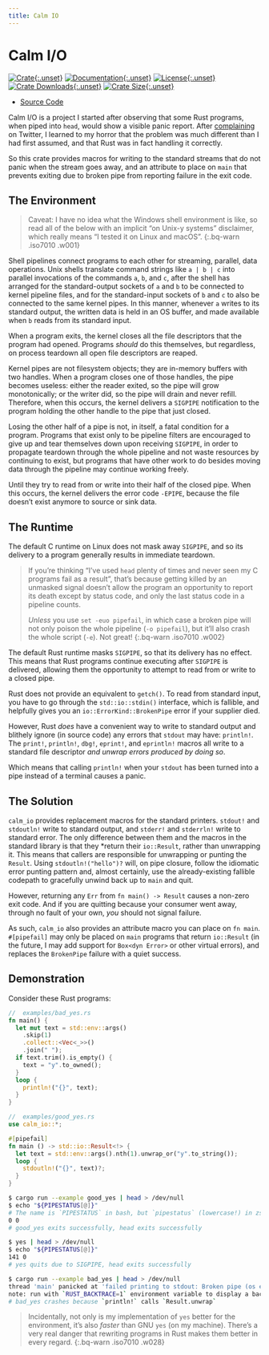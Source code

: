 ```yaml
---
title: Calm IO
---
```


# Calm I/O

[![Crate](https://img.shields.io/crates/v/calm_io.svg "Crate Version Display"){:.unset}](https://crates.io/crates/calm_io "Crate Link")
[![Documentation](https://docs.rs/calm_io/badge.svg "Documentation Display"){:.unset}](https://docs.rs/calm_io "Documentation Link")
[![License](https://img.shields.io/crates/l/calm_io.svg "License Display"){:.unset}](https://github.com/myrrlyn/calm_io/blob/master/LICENSE.txt "License")
[![Crate Downloads](https://img.shields.io/crates/dv/calm_io.svg "Download Counter"){:.unset}](https://crates.io/crates/calm_io "Crate Link")
[![Crate Size](https://tokei.rs/b1/github/myrrlyn/calm_io?category=code "Repository Size"){:.unset}](https://github.com/myrrlyn/calm_io "Source Code")

- [Source Code][source]

Calm I/O is a project I started after observing that some Rust programs, when
piped into `head`, would show a visible panic report. After [complaining] on
Twitter, I learned to my horror that the problem was much different than I had
first assumed, and that Rust was in fact handling it correctly.

So this crate provides macros for writing to the standard streams that do not
panic when the stream goes away, and an attribute to place on `main` that
prevents exiting due to broken pipe from reporting failure in the exit code.

## The Environment

> Caveat: I have no idea what the Windows shell environment is like, so read all
> of the below with an implicit “on Unix-y systems” disclaimer, which really
> means “I tested it on Linux and macOS”.
{:.bq-warn .iso7010 .w001}

Shell pipelines connect programs to each other for streaming, parallel, data
operations. Unix shells translate command strings like `a | b | c` into parallel
invocations of the commands `a`, `b`, and `c`, after the shell has arranged for
the standard-output sockets of `a` and `b` to be connected to kernel pipeline
files, and for the standard-input sockets of `b` and `c` to also be connected to
the same kernel pipes. In this manner, whenever `a` writes to its standard
output, the written data is held in an OS buffer, and made available when `b`
reads from its standard input.

When a program exits, the kernel closes all the file descriptors that the
program had opened. Programs *should* do this themselves, but regardless, on
process teardown all open file descriptors are reaped.

Kernel pipes are not filesystem objects; they are in-memory buffers with two
handles. When a program closes one of those handles, the pipe becomes useless:
either the reader exited, so the pipe will grow monotonically; or the writer
did, so the pipe will drain and never refill. Therefore, when this occurs, the
kernel delivers a `SIGPIPE` notification to the program holding the other handle
to the pipe that just closed.

Losing the other half of a pipe is not, in itself, a fatal condition for a
program. Programs that exist only to be pipeline filters are encouraged to give
up and tear themselves down upon receiving `SIGPIPE`, in order to propagate
teardown through the whole pipeline and not waste resources by continuing to
exist, but programs that have other work to do besides moving data through the
pipeline may continue working freely.

Until they try to read from or write into their half of the closed pipe. When
this occurs, the kernel delivers the error code `-EPIPE`, because the file
doesn’t exist anymore to source or sink data.

## The Runtime

The default C runtime on Linux does not mask away `SIGPIPE`, and so its delivery
to a program generally results in immediate teardown.

> If you’re thinking “I’ve used `head` plenty of times and never seen my C
> programs fail as a result”, that’s because getting killed by an unmasked
> signal doesn’t allow the program an opportunity to report its death except
> by status code, and only the last status code in a pipeline counts.
>
> *Unless* you use `set -euo pipefail`, in which case a broken pipe will not
> only poison the whole pipeline (`-o pipefail`), but it’ll also crash the
> whole script (`-e`). Not great!
{:.bq-warn .iso7010 .w002}

The default Rust runtime masks `SIGPIPE`, so that its delivery has no effect.
This means that Rust programs continue executing after `SIGPIPE` is delivered,
allowing them the opportunity to attempt to read from or write to a closed pipe.

Rust does not provide an equivalent to `getch()`. To read from standard input,
you have to go through the `std::io::stdin()` interface, which is fallible, and
helpfully gives you an `io::ErrorKind::BrokenPipe` error if your supplier died.

However, Rust *does* have a convenient way to write to standard output and
blithely ignore (in source code) any errors that `stdout` may have: `println!`.
The `print!`, `println!`, `dbg!`, `eprint!`, and `eprintln!` macros all write to
a standard file descriptor *and unwrap errors produced by doing so*.

Which means that calling `println!` when your `stdout` has been turned into a
pipe instead of a terminal causes a panic.

## The Solution

`calm_io` provides replacement macros for the standard printers. `stdout!` and
`stdoutln!` write to standard output, and `stderr!` and `stderrln!` write to
standard error. The only difference between them and the macros in the standard
library is that they *return their `io::Result`, rather than unwrapping it. This
means that callers are responsible for unwrapping or punting the `Result`. Using
`stdoutln!("hello")?` will, on pipe closure, follow the idiomatic error punting
pattern and, almost certainly, use the already-existing fallible codepath to
gracefully unwind back up to `main` and quit.

However, returning any `Err` from `fn main() -> Result` causes a non-zero exit
code. And if you are quitting because your consumer went away, through no fault
of your own, *you* should not signal failure.

As such, `calm_io` also provides an attribute macro you can place on `fn main`.
`#[pipefail]` may only be placed on `main` programs that return `io::Result` (in
the future, I may add support for `Box<dyn Error>` or other virtual errors), and
replaces the `BrokenPipe` failure with a quiet success.

## Demonstration

Consider these Rust programs:

```rust
//  examples/bad_yes.rs
fn main() {
  let mut text = std::env::args()
    .skip(1)
    .collect::<Vec<_>>()
    .join(" ");
  if text.trim().is_empty() {
    text = "y".to_owned();
  }
  loop {
    println!("{}", text);
  }
}
```

```rust
//  examples/good_yes.rs
use calm_io::*;

#[pipefail]
fn main () -> std::io::Result<!> {
  let text = std::env::args().nth(1).unwrap_or("y".to_string());
  loop {
    stdoutln!("{}", text)?;
  }
}
```

```sh
$ cargo run --example good_yes | head > /dev/null
$ echo "${PIPESTATUS[@]}"
# The name is `PIPESTATUS` in bash, but `pipestatus` (lowercase!) in zsh
0 0
# good_yes exits successfully, head exits successfully

$ yes | head > /dev/null
$ echo "${PIPESTATUS[@]}"
141 0
# yes quits due to SIGPIPE, head exits successfully

$ cargo run --example bad_yes | head > /dev/null
thread 'main' panicked at 'failed printing to stdout: Broken pipe (os error 32)', src/libstd/io/stdio.rs:792:9
note: run with `RUST_BACKTRACE=1` environment variable to display a backtrace.
# bad_yes crashes because `println!` calls `Result.unwrap`
```

> Incidentally, not only is my implementation of `yes` better for the
> environment, it’s also *faster* than GNU `yes` (on my machine). There’s a very
> real danger that rewriting programs in Rust makes them better in every regard.
{:.bq-warn .iso7010 .w028}

[complaining]: https://twitter.com/myrrlyn/status/1170035475593064448
[source]:      https://github.com/myrrlyn/calm_io "Source Code"

<!-- Currently broken in Earmark
[![Crate][crate_img]{:.unset.badge}][crate]
[![Documentation][docs_img]{:.unset.badge}][docs]
[![License][license_img]{:.unset.badge}][license]
[![Continuous Integration][travis_img]{:.unset.badge}][travis]
[![Crate Downloads][dl_img]{:.unset.badge}][crate]
[![Crate Size][loc_img]{:.unset.badge}][loc]

[crate]:       https://crates.io/crates/calm_io "Crate Link"
[crate_img]:   https://img.shields.io/crates/v/calm_io.svg "Crate Version Display"
[dl_img]:      https://img.shields.io/crates/dv/calm_io.svg "Download Counter"
[docs]:        https://docs.rs/calm_io "Documentation Link"
[docs_img]:    https://docs.rs/calm_io/badge.svg "Documentation Display"
[license]:     https://github.com/myrrlyn/calm_io/blob/master/LICENSE.txt "License"
[license_img]: https://img.shields.io/crates/l/calm_io.svg "License Display"
[loc]:         https://github.com/myrrlyn/calm_io "Repository"
[loc_img]:     https://tokei.rs/b1/github/myrrlyn/calm_io?category=code "Repository Size"
-->
